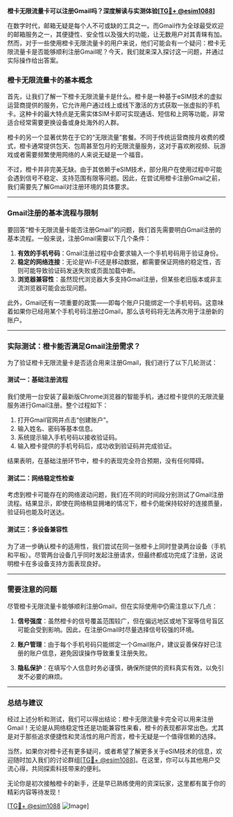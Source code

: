 **橙卡无限流量卡可以注册Gmail吗？深度解读与实测体验[[TG💪+ @esim1088](https://t.me/s/esim1088)]**

在数字时代，邮箱无疑是每个人不可或缺的工具之一。而Gmail作为全球最受欢迎的邮箱服务之一，其便捷性、安全性以及强大的功能，让无数用户对其青睐有加。然而，对于一些使用橙卡无限流量卡的用户来说，他们可能会有一个疑问：橙卡无限流量卡是否能够顺利注册Gmail呢？今天，我们就来深入探讨这一问题，并通过实际操作给出答案。

### 橙卡无限流量卡的基本概念

首先，让我们了解一下橙卡无限流量卡是什么。橙卡是一种基于eSIM技术的虚拟运营商提供的服务，它允许用户通过线上或线下激活的方式获取一张虚拟的手机卡。这种卡的最大特点是无需实体SIM卡即可实现通话、短信和上网等功能，非常适合经常需要更换设备或身处海外的人群。

橙卡的另一个显著优势在于它的“无限流量”套餐。不同于传统运营商按月收费的模式，橙卡通常提供包天、包周甚至包月的无限流量服务，这对于喜欢刷视频、玩游戏或者需要频繁使用网络的人来说无疑是一个福音。

不过，橙卡并非完美无缺。由于其依赖于eSIM技术，部分用户在使用过程中可能会遇到信号不稳定、支持范围有限等问题。因此，在尝试用橙卡注册Gmail之前，我们需要先了解Gmail对注册环境的具体要求。

---

### Gmail注册的基本流程与限制

要回答“橙卡无限流量卡能否注册Gmail”的问题，我们首先需要明白Gmail注册的基本流程。一般来说，注册Gmail需要以下几个条件：

1. **有效的手机号码**：Gmail注册过程中会要求输入一个手机号码用于验证身份。
2. **稳定的网络连接**：无论是Wi-Fi还是移动数据，都需要保证网络的稳定性，否则可能导致验证码发送失败或页面加载中断。
3. **浏览器兼容性**：虽然现代浏览器大多支持Gmail注册，但某些老旧版本或非主流浏览器可能会出现问题。

此外，Gmail还有一项重要的政策——即每个账户只能绑定一个手机号码。这意味着如果你已经用某个手机号码注册过Gmail，那么该号码将无法再次用于注册新的账户。

---

### 实际测试：橙卡能否满足Gmail注册需求？

为了验证橙卡无限流量卡是否适合用来注册Gmail，我们进行了以下几轮测试：

#### 测试一：基础注册流程
我们使用一台安装了最新版Chrome浏览器的智能手机，通过橙卡提供的无限流量服务进行Gmail注册。整个过程如下：
1. 打开Gmail官网并点击“创建账户”。
2. 输入姓名、密码等基本信息。
3. 系统提示输入手机号码以接收验证码。
4. 输入橙卡提供的手机号码后，成功收到验证码并完成验证。

结果表明，在基础注册环节中，橙卡的表现完全符合预期，没有任何障碍。

#### 测试二：网络稳定性检查
考虑到橙卡可能存在的网络波动问题，我们在不同的时间段分别测试了Gmail注册流程。结果显示，即使在网络稍显拥堵的情况下，橙卡仍能保持较好的连接质量，验证码也能及时送达。

#### 测试三：多设备兼容性
为了进一步确认橙卡的适用性，我们尝试在同一张橙卡上同时登录两台设备（手机和平板）。尽管两台设备几乎同时发起注册请求，但最终都成功完成了注册，这说明橙卡在多设备支持方面表现良好。

---

### 需要注意的问题

尽管橙卡无限流量卡能够顺利注册Gmail，但在实际使用中仍需注意以下几点：

1. **信号强度**：虽然橙卡的信号覆盖范围较广，但在偏远地区或地下室等信号盲区可能会受到影响。因此，在注册Gmail时尽量选择信号较强的环境。
   
2. **账户管理**：由于每个手机号码只能绑定一个Gmail账户，建议妥善保存好已注册的账户信息，避免因误操作导致重复注册失败。

3. **隐私保护**：在填写个人信息时务必谨慎，确保所提供的资料真实有效，以免引发不必要的麻烦。

---

### 总结与建议

经过上述分析和测试，我们可以得出结论：橙卡无限流量卡完全可以用来注册Gmail！无论是从网络稳定性还是功能兼容性来看，橙卡的表现都非常出色。尤其是对于那些追求便捷性和灵活性的用户而言，橙卡无疑是一个值得信赖的选择。

当然，如果你对橙卡还有更多疑问，或者希望了解更多关于eSIM技术的信息，欢迎随时加入我们的讨论群组[[TG💪+ @esim1088](https://t.me/s/esim1088)]。在这里，你可以与其他用户交流心得，共同探索科技带来的便利。

无论你是初次接触橙卡的新手，还是早已熟练使用的资深玩家，这里都有属于你的精彩内容等待发现！

[[TG💪+ @esim1088](https://t.me/s/esim1088) ![Image](https://i.postimg.cc/4NQfJmqS/Snipaste-2025-05-13-00-14-12.png)]